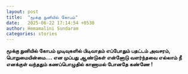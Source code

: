 ```yaml
---
layout: post
title:  "மூக்கு நுனியில் கோபம்"
date:   2025-06-22 17:14:54 +0530
author: Hemamalini Sundaram
categories: stories
---
```


**மூக்கு நுனியில் கோபம் முடிவுகளில் பிடிவாதம் எப்போதும் பதட்டம் அவசரம்,
பொறுமையின்மை\.... என முப்பது ஆண்டுகள் என்னோடு வளர்ந்தவை எல்லாம் நீ எனக்குள் வந்ததும்
கணப்பொழுதில் காணாமல் போனதே கண்ணே !**
